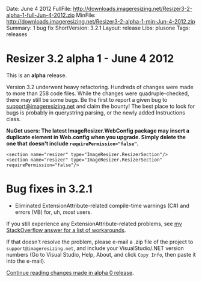 Date: June 4 2012
FullFile: http://downloads.imageresizing.net/Resizer3-2-alpha-1-full-Jun-4-2012.zip
MinFile: http://downloads.imageresizing.net/Resizer3-2-alpha-1-min-Jun-4-2012.zip
Summary: 1 bug fix
ShortVersion: 3.2.1
Layout: release
Libs: plusone
Tags: releases

# Resizer 3.2 alpha 1 - June 4 2012

This is an **alpha** release.


Version 3.2 underwent heavy refactoring. Hundreds of changes were made to more than 258 code files. While the changes were quadruple-checked, there may still be some bugs. 
Be the first to report a given bug to support@imageresizing.net and claim the bounty! The best place to look for bugs is probably in querystring parsing, or the newly added Instructions class.

**NuGet users: The latest ImageResizer.WebConfig package may insert a duplicate element in Web.config when you upgrade. Simply delete the one that doesn't include `requirePermission="false"`.**

	<section name="resizer" type="ImageResizer.ResizerSection"/>
	<section name="resizer" type="ImageResizer.ResizerSection" requirePermission="false"/>

# Bug fixes in 3.2.1

* Eliminated ExtensionAttribute-related compile-time warnings (C#) and errors (VB) for, uh, *most* users. 

If you still experience any ExtensionAttribute-related problems, see [ my StackOverflow answer for a list of workarounds](http://stackoverflow.com/a/10996336/166893).

If that doesn't resolve the problem, please e-mail a .zip file of the project to `support@imageresizing.net`, and include your VisualStudio/.NET version numbers (Go to Visual Studio, Help, About, and click `Copy Info`, then paste it into the e-mail). 

[Continue reading changes made in alpha 0 release](/releases/3-2-alpha-0).
